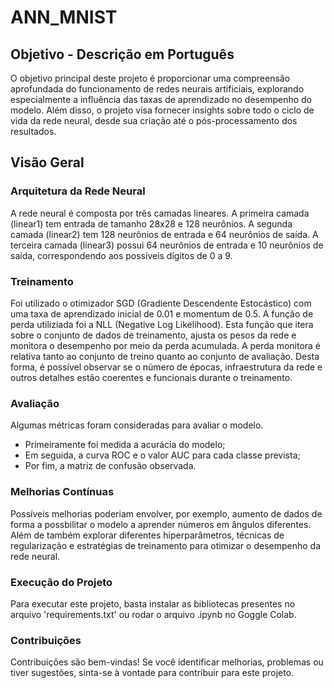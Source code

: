 # ANN_MNIST
## Objetivo - Descrição em Português
O objetivo principal deste projeto é proporcionar uma compreensão aprofundada do funcionamento de redes neurais artificiais, explorando especialmente a influência das taxas de aprendizado no desempenho do modelo. Além disso, o projeto visa fornecer insights sobre todo o ciclo de vida da rede neural, desde sua criação até o pós-processamento dos resultados.

## Visão Geral
### Arquitetura da Rede Neural

A rede neural é composta por três camadas lineares.
A primeira camada (linear1) tem entrada de tamanho 28x28 e 128 neurônios.
A segunda camada (linear2) tem 128 neurônios de entrada e 64 neurônios de saída.
A terceira camada (linear3) possui 64 neurônios de entrada e 10 neurônios de saída, correspondendo aos possíveis dígitos de 0 a 9.


### Treinamento
Foi utilizado o otimizador SGD (Gradiente Descendente Estocástico) com uma taxa de aprendizado inicial de 0.01 e momentum de 0.5.
A função de perda utiliziada foi a NLL (Negative Log Likelihood). Esta função que itera sobre o conjunto de dados de treinamento, ajusta os pesos da rede e monitora o desempenho por meio da perda acumulada.
A perda monitora é relativa tanto ao conjunto de treino quanto ao conjunto de avaliação. Desta forma, é possível observar se o número de épocas, infraestrutura da rede e outros detalhes estão coerentes e funcionais durante o treinamento.

### Avaliação
Algumas métricas foram consideradas para avaliar o modelo. 
- Primeiramente foi medida a acurácia do modelo;
- Em seguida, a curva ROC e o valor AUC para cada classe prevista;
- Por fim, a matriz de confusão observada.

### Melhorias Contínuas
Possíveis melhorias poderiam envolver, por exemplo, aumento de dados de forma a possbilitar o modelo a aprender números em ângulos diferentes.
Além de também explorar diferentes hiperparâmetros, técnicas de regularização e estratégias de treinamento para otimizar o desempenho da rede neural.

### Execução do Projeto
Para executar este projeto, basta instalar as bibliotecas presentes no arquivo 'requirements.txt' ou rodar o arquivo .ipynb no Goggle Colab.

### Contribuições
Contribuições são bem-vindas! Se você identificar melhorias, problemas ou tiver sugestões, sinta-se à vontade para contribuir para este projeto.
